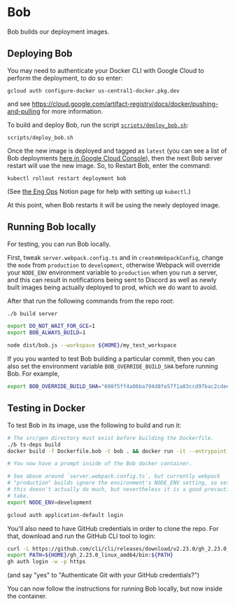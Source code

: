 # Bob

Bob builds our deployment images.

## Deploying Bob

You may need to authenticate your Docker CLI with Google Cloud to perform the
deployment, to do so enter:

```
gcloud auth configure-docker us-central1-docker.pkg.dev
```

and see https://cloud.google.com/artifact-registry/docs/docker/pushing-and-pulling for more information.

To build and deploy Bob, run the script
[`scripts/deploy_bob.sh`](/scripts/deploy_bob.sh):

```
scripts/deploy_bob.sh
```

Once the new image is deployed and tagged as `latest` (you can see a list of Bob deployments [here in Google Cloud Console](https://console.cloud.google.com/artifacts/docker/zones-cloud/us-central1/b/bob?project=zones-cloud)), then the next Bob server restart will use the new image. So, to Restart Bob, enter the command:

```
kubectl rollout restart deployment bob
```

(See [the Eng Ops](https://www.notion.so/illinc/Ops-ec90e1c6781a4c35acfe3ae273c517ef) Notion page for help with setting up `kubectl`.)

At this point, when Bob restarts it will be using the newly deployed image.

## Running Bob locally

For testing, you can run Bob locally.

First, tweak `server.webpack.config.ts` and in `createWebpackConfig`, change
the `mode` from `production` to `development`, otherwise Webpack will override
your `NODE_ENV` environment variable to `production` when you run a server, and
this can result in notifications being sent to Discord as well as newly
built images being actually deployed to prod, which we do want to avoid.

After that run the following commands from the repo root:

```bash
./b build server

export DO_NOT_WAIT_FOR_GCE=1
export BOB_ALWAYS_BUILD=1

node dist/bob.js --workspace ${HOME}/my_test_workspace
```

If you you wanted to test Bob building a particular commit, then you can also
set the environment variable `BOB_OVERRIDE_BUILD_SHA` before running Bob. For
example,

```bash
export BOB_OVERRIDE_BUILD_SHA="698f5ff4a06ba794d8fe57f1a83ccd97bac2cdee"
```

## Testing in Docker

To test Bob in its image, use the following to build and run it:

```bash
# The src/gen directory must exist before building the Dockerfile.
./b ts-deps build
docker build -f Dockerfile.bob -t bob . && docker run -it --entrypoint /bin/bash bob

# You now have a prompt inside of the Bob docker container.

# See above around `server.webpack.config.ts`, but currently webpack
# "production" builds ignore the environment's NODE_ENV setting, so setting
# this doesn't actually do much, but nevertheless it is a good precaution to
# take.
export NODE_ENV=development

gcloud auth application-default login
```

You'll also need to have GitHub credentials in order to clone the repo.
For that, download and run the GitHub CLI tool to login:

```bash
curl -L https://github.com/cli/cli/releases/download/v2.23.0/gh_2.23.0_linux_amd64.tar.gz | tar -xz --directory ${HOME}
export PATH=${HOME}/gh_2.23.0_linux_amd64/bin:${PATH}
gh auth login -w -p https
```

(and say "yes" to "Authenticate Git with your GitHub credentials?")

You can now follow the instructions for running Bob locally, but now inside
the container.
